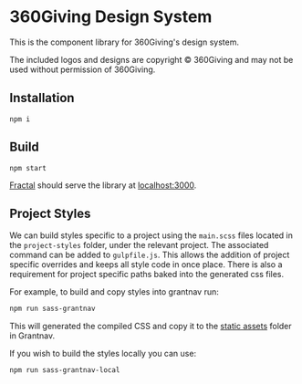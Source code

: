 # 360Giving Design System

This is the component library for 360Giving's design system. 

The included logos and designs are copyright © 360Giving and may not be used without permission of 360Giving.

## Installation 

```shell
npm i
```

## Build

```shell
npm start
```

[Fractal](https://fractal.build/guide/) should serve the library at [localhost:3000](http://localhost:3000/).


## Project Styles

We can build styles specific to a project using the `main.scss` files located in the `project-styles` folder, under the relevant project.
The associated command can be added to `gulpfile.js`.
This allows the addition of project specific overrides and keeps all style code in once place.
There is also a requirement for project specific paths baked into the generated css files.

For example, to build and copy styles into grantnav run:

```bash
npm run sass-grantnav
```

This will generated the compiled CSS and copy it to the [static assets](https://github.com/ThreeSixtyGiving/grantnav/tree/master/grantnav/frontend/static/css) folder in Grantnav.

If you wish to build the styles locally you can use:

```bash
npm run sass-grantnav-local
```
